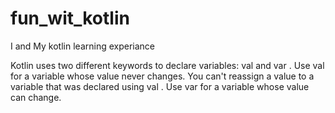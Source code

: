 # fun_wit_kotlin
I and My kotlin learning experiance

Kotlin uses two different keywords to declare variables: val and var . Use val for a variable whose value never changes. You can't reassign a value to a variable that was declared using val . Use var for a variable whose value can change.
